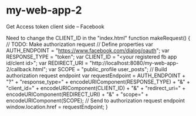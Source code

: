 # my-web-app-2
Get Access token client side – Facebook

Need to change the CLIENT_ID in the "index.html"
function makeRequest() {
// TODO: Make authorization request
            // Define properties
            var AUTH_ENDPOINT = "https://www.facebook.com/dialog/oauth";
            var RESPONSE_TYPE = "token";
            var CLIENT_ID = "<your registered fb app id/clent id>";
            var REDIRECT_URI = "http://localhost:8080/my-web-app-2/callback.html";
            var SCOPE = "public_profile user_posts";
// Build authorization request endpoint
            var requestEndpoint = AUTH_ENDPOINT + "?" +
                "response_type=" + encodeURIComponent(RESPONSE_TYPE) + "&" +
                "client_id=" + encodeURIComponent(CLIENT_ID) + "&" +
                "redirect_uri=" + encodeURIComponent(REDIRECT_URI) + "&" +
                "scope=" + encodeURIComponent(SCOPE);
// Send to authorization request endpoint
            window.location.href = requestEndpoint;
        }
